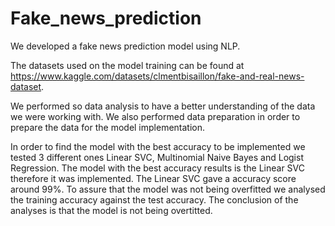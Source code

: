 # Fake_news_prediction

We developed a fake news prediction model using NLP.

The datasets used on the model training can be found at https://www.kaggle.com/datasets/clmentbisaillon/fake-and-real-news-dataset. 

We performed so data analysis to have a better understanding of the data we were working with. We also performed data preparation in order to prepare the data for the model implementation.

In order to find the model with the best accuracy to be implemented we tested 3 different ones Linear SVC, Multinomial Naive Bayes and Logist Regression. 
The model with the best accuracy results is the Linear SVC therefore it was implemented. The Linear SVC gave a accuracy score around 99%.
To assure that the model was not being overfitted we analysed the training accuracy against the test accuracy. The conclusion of the analyses is that the model is not being overtitted.
